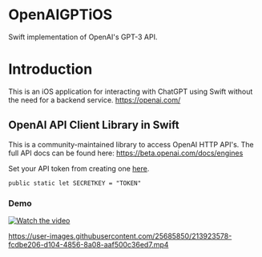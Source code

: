 # OpenAIGPTiOS
Swift implementation of OpenAI's GPT-3 API.

# Introduction

This is an iOS application for interacting with ChatGPT using Swift without the need for a backend service.
https://openai.com/

## OpenAI API Client Library in Swift

This is a community-maintained library to access OpenAI HTTP API's. The full API docs can be found here:
https://beta.openai.com/docs/engines

Set your API token from creating one [here](https://beta.openai.com/account/api-keys).

`public static let SECRETKEY = "TOKEN"`

### Demo

[![Watch the video](https://img.icons8.com/cotton/64/null/laptop-play-video.png)](https://youtu.be/9-5oLvUmlaQ)

https://user-images.githubusercontent.com/25685850/213923578-fcdbe206-d104-4856-8a08-aaf500c36ed7.mp4
